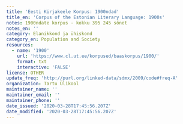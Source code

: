 ```yaml
---
title: 'Eesti Kirjakeele Korpus: 1900ndad'
title_en: 'Corpus of the Estonian Literary Language: 1900s'
notes: 1900ndate korpus - kokku 395 245 sõnet
notes_en: ''
category: Elanikkond ja ühiskond
category_en: Population and Society
resources:
  - name: '1900'
    url: 'https://www.cl.ut.ee/korpused/baaskorpus/1900/'
    format: txt
    interactive: 'FALSE'
license: OTHER
update_freq: 'http://purl.org/linked-data/sdmx/2009/code#freq-A'
organization: Tartu Ülikool
maintainer_name: ''
maintainer_email: ''
maintainer_phone: ''
date_issued: '2020-03-28T17:45:56.207Z'
date_modified: '2020-03-28T17:45:56.207Z'
---
```

